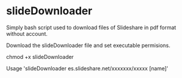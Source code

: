 # slideDownloader
Simply bash script used to download files of Slideshare in pdf format without account.



Download the slideDownloader file and set executable permisions.



chmod +x slideDownloader


Usage 'slideDownloader es.slideshare.net/xxxxxxx/xxxxx [name]'
